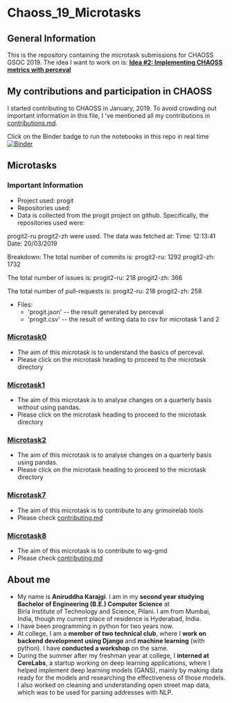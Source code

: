 # Chaoss_19_Microtasks

## General Information
This is the repository containing the microtask submissions for CHAOSS GSOC 2019. The idea I want to work on is:
**[Idea #2: Implementing CHAOSS metrics with perceval](https://github.com/chaoss/wg-gmd/issues/81)**


## My contributions and participation in CHAOSS
I started contributing to CHAOSS in January, 2019. To avoid crowding out important information in this file, I 've mentioned all my contributions in [contributions.md](./contributions.md).

Click on the Binder badge to run the notebooks in this repo in real time  
[![Binder](https://mybinder.org/badge_logo.svg)](https://mybinder.org/v2/gh/Polaris000/Chaoss_19_Microtasks/master)  
  
## Microtasks

### Important Information
- Project used: progit
- Repositories used: 
- Data is collected from the progit project on github. Specifically, the repositories used were:

progit2-ru
progit2-zh were used.
The data was fetched at: Time: 12:13:41 Date: 20/03/2019 

Breakdown: 
The total number of commits is:
progit2-ru: 1292
progit2-zh: 1732

The total number of issues is:
progit2-ru: 218
progit2-zh: 366

The total number of pull-requests is:
progit2-ru: 218
progit2-zh: 258

- Files:    
    - 'progit.json' -- the result generated by perceval  
    - 'progit.csv' -- the result of writing data to csv for microtask 1 and 2  

### [Microtask0](./microtask0)  
- The aim of this microtask is to understand the basics of perceval.    
- Please click on the microtask heading to proceed to the microtask directory  

### [Microtask1](./microtask1)   
- The aim of this microtask is to analyse changes on a quarterly basis without using pandas.  
- Please click on the microtask heading to proceed to the microtask directory    

### [Microtask2](./microtask2)  
- The aim of this microtask is to analyse changes on a quarterly basis using pandas.  
- Please click on the microtask heading to proceed to the microtask directory  

### [Microtask7]()
- The aim of this microtask is to contribute to any grimoirelab tools  
- Please check [contributing.md](./contributing.md)  
  
### [Microtask8]()  
- The aim of this microtask is to contribute to wg-gmd  
- Please check [contributing.md](./contributing.md)  
  
## About me  
- My name is **Aniruddha Karajgi**. I am in my **second year studying Bachelor of Engineering (B.E.) Computer Science** at  
Birla Institute of Technology and Science, Pilani. I am from Mumbai, India, though my current place of residence is Hyderabad, India. 
- I have been programming in python for two years now. 
- At college, I am a **member of two technical club**, where I **work on backend development using Django** and **machine learning** (with python). I have **conducted a workshop** on the same. 
- During the summer after my freshman year at college, I **interned at CereLabs**, a startup working on deep learning applications, where I helped implement deep learning models (GANS), mainly by making data ready for the models and researching the effectiveness of those models. I also worked on cleaning and understanding open street map data, which was to be used for parsing addresses with NLP.

